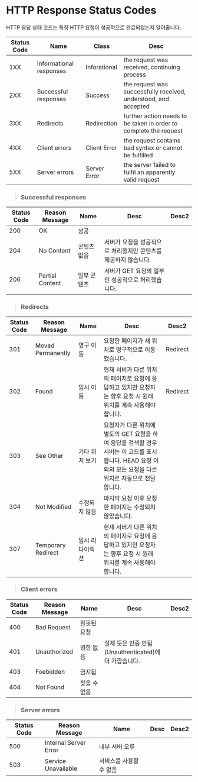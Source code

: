 # HTTP Response Status Codes

HTTP 응답 상태 코드는 특정 HTTP 요청이 성공적으로 완료되었는지 알려줍니다.

| Status Code | Name                    | Class        | Desc                                                         |
| ----------- | ----------------------- | ------------ | ------------------------------------------------------------ |
| 1XX         | Informational responses | Inforational | the request was received, continuing process                 |
| 2XX         | Successful responses    | Success      | the request was successfully received, understood, and accepted |
| 3XX         | Redirects               | Redirection  | further action needs to be taken in order to complete the request |
| 4XX         | Client errors           | Client Error | the request contains bad syntax or cannot be fulfilled       |
| 5XX         | Server errors           | Server Error | the server failed to fulfil an apparently valid request      |


> ### Successful responses
| Status Code | Reason Message  | Name        | Desc                                                         | Desc2 |
| ----------- | --------------- | ----------- | ------------------------------------------------------------ | ----- |
| 200         | OK              | 성공        |                                                              |       |
| 204         | No Content      | 콘텐츠 없음 | 서버가 요청을 성공적으로 처리했지만 콘텐츠를 제공하지 않습니다. |       |
| 206         | Partial Content | 일부 콘텐츠 | 서버가 GET 요청의 일부만 성공적으로 처리했습니다.            |       |

> ### Redirects
| Status Code | Reason Message     | Name            | Desc                                                         | Desc2    |
| ----------- | ------------------ | --------------- | ------------------------------------------------------------ | -------- |
| 301         | Moved Permanently  | 영구 이동       | 요청한 페이지가 새 위치로 영구적으로 이동했습니다.           | Redirect |
| 302         | Found              | 임시 이동       | 현재 서버가 다른 위치의 페이지로 요청에 응답하고 있지만 요청자는 향후 요청 시 원래 위치를 계속 사용해야 합니다. | Redirect |
| 303         | See Other          | 기타 위치 보기  | 요청자가 다른 위치에 별도의 GET 요청을 하여 응답을 검색할 경우 서버는 이 코드를 표시합니다. HEAD 요청 이외의 모든 요청을 다른 위치로 자동으로 전달합니다. |          |
| 304         | Not Modified       | 수정되지 않음   | 마지막 요청 이후 요청한 페이지는 수정되지 않았습니다.        |          |
| 307         | Temporary Redirect | 임시 리다이렉션 | 현재 서버가 다른 위치의 페이지로 요청에 응답하고 있지만 요청자는 향후 요청 시 원래 위치를 계속 사용해야 합니다. |          |

> ### Client errors	
| Status Code | Reason Message | Name         | Desc                                                  | Desc2 |
| ----------- | -------------- | ------------ | ----------------------------------------------------- | ----- |
| 400         | Bad Request    | 잘못된 요청  |                                                       |       |
| 401         | Unauthorized   | 권한 없음    | 실제 뜻은 인증 안됨(Unauthenticated)에 더 가깝습니다. |       |
| 403         | Foebidden      | 금지됨       |                                                       |       |
| 404         | Not Found      | 찾을 수 없음 |                                                       |       |

> ### Server errors
| Status Code | Reason Message        | Name                    | Desc | Desc2 |
| ----------- | --------------------- | ----------------------- | ---- | ----- |
| 500         | Internal Server Error | 내부 서버 오류          |      |       |
| 503         | Service Unavailable   | 서비스를 사용할 수 없음 |      |       |
